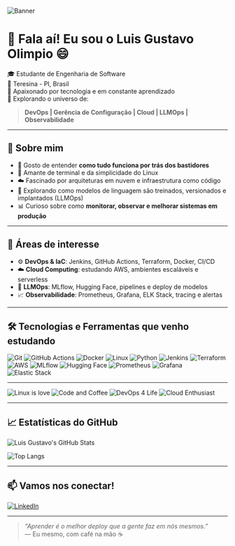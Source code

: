 ![Banner](https://capsule-render.vercel.app/api?type=waving&color=gradient&height=200&section=header&text=Luis%20Gustavo%20Olimpio&fontSize=30&fontAlignY=40)

# 👋 Fala aí! Eu sou o Luis Gustavo Olimpio 😄

🎓 Estudante de Engenharia de Software  
📍 Teresina - PI, Brasil  
🧠 Apaixonado por tecnologia e em constante aprendizado  
🚀 Explorando o universo de:

> **DevOps | Gerência de Configuração | Cloud | LLMOps | Observabilidade**

---

## 🧠 Sobre mim

- 🧩 Gosto de entender **como tudo funciona por trás dos bastidores**
- 🐧 Amante de terminal e da simplicidade do Linux
- ☁️ Fascinado por arquiteturas em nuvem e infraestrutura como código
- 🔭 Explorando como modelos de linguagem são treinados, versionados e implantados (LLMOps)
- 📊 Curioso sobre como **monitorar, observar e melhorar sistemas em produção**

---

## 💼 Áreas de interesse

- ⚙️ **DevOps & IaC**: Jenkins, GitHub Actions, Terraform, Docker, CI/CD  
- ☁️ **Cloud Computing**: estudando AWS, ambientes escaláveis e serverless  
- 🤖 **LLMOps**: MLflow, Hugging Face, pipelines e deploy de modelos  
- 📈 **Observabilidade**: Prometheus, Grafana, ELK Stack, tracing e alertas

---

## 🛠️ Tecnologias e Ferramentas que venho estudando

![Git](https://img.shields.io/badge/-Git-black?style=flat-square&logo=git)
![GitHub Actions](https://img.shields.io/badge/-GitHub%20Actions-black?style=flat-square&logo=github-actions)
![Docker](https://img.shields.io/badge/-Docker-black?style=flat-square&logo=docker)
![Linux](https://img.shields.io/badge/-Linux-black?style=flat-square&logo=linux)
![Python](https://img.shields.io/badge/-Python-black?style=flat-square&logo=python)
![Jenkins](https://img.shields.io/badge/-Jenkins-black?style=flat-square&logo=jenkins)
![Terraform](https://img.shields.io/badge/-Terraform-black?style=flat-square&logo=terraform)
![AWS](https://img.shields.io/badge/-AWS-black?style=flat-square&logo=amazon-aws)
![MLflow](https://img.shields.io/badge/-MLflow-black?style=flat-square&logo=mlflow)
![Hugging Face](https://img.shields.io/badge/-HuggingFace-black?style=flat-square&logo=huggingface)
![Prometheus](https://img.shields.io/badge/-Prometheus-black?style=flat-square&logo=prometheus)
![Grafana](https://img.shields.io/badge/-Grafana-black?style=flat-square&logo=grafana)
![Elastic Stack](https://img.shields.io/badge/-ELK-black?style=flat-square&logo=elastic)

---

![Linux is love](https://img.shields.io/badge/Linux-Is%20Love-black?style=for-the-badge&logo=linux)
![Code and Coffee](https://img.shields.io/badge/☕-Code%20%26%20Caffeine-black?style=for-the-badge)
![DevOps 4 Life](https://img.shields.io/badge/DevOps-4%20Life-0f0?style=for-the-badge&logo=githubactions)
![Cloud Enthusiast](https://img.shields.io/badge/Cloud-Enthusiast-blue?style=for-the-badge&logo=amazonaws)

---

## 📈 Estatísticas do GitHub

![Luis Gustavo's GitHub Stats](https://github-readme-stats.vercel.app/api?username=luisg0c&show_icons=true&theme=tokyonight)

![Top Langs](https://github-readme-stats.vercel.app/api/top-langs/?username=luisg0c&layout=compact&theme=tokyonight)

---

## 📫 Vamos nos conectar!

[![LinkedIn](https://img.shields.io/badge/-LinkedIn-blue?style=flat-square&logo=linkedin)](https://linkedin.com/in/seu-usuario-aqui)
<!-- Substitua acima quando quiser divulgar -->

---

> _“Aprender é o melhor deploy que a gente faz em nós mesmos.”_  
> — Eu mesmo, com café na mão ☕
